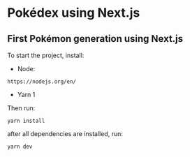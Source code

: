# Pokédex using Next.js

## First Pokémon generation using Next.js

To start the project, install:
- Node:
```
https://nodejs.org/en/
```
- Yarn 1

Then run:
```
yarn install
```

after all dependencies are installed, run:
```
yarn dev
```